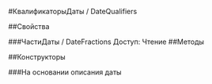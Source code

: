 
#КвалификаторыДаты / DateQualifiers

##Свойства
    
###ЧастиДаты / DateFractions
Доступ: Чтение
##Методы
    
##Конструкторы

  
###На основании описания даты